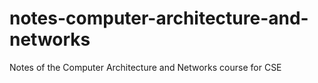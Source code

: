 # notes-computer-architecture-and-networks
Notes of the Computer Architecture and Networks course for CSE
